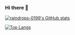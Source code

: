### Hi there 👋

<!--
**raindrops-0199/raindrops-0199** is a ✨ _special_ ✨ repository because its `README.md` (this file) appears on your GitHub profile.

Here are some ideas to get you started:

- 🔭 I’m currently working on ...
- 🌱 I’m currently learning ...
- 👯 I’m looking to collaborate on ...
- 🤔 I’m looking for help with ...
- 💬 Ask me about ...
- 📫 How to reach me: ...
- 😄 Pronouns: ...
- ⚡ Fun fact: ...
-->
<!-- ![](https://github-readme-stats.vercel.app/api?username=raindrops-0199&theme=tokyonight)\
[![Top Langs](https://github-readme-stats.vercel.app/api/top-langs/?username=raindrops-0199&layout=compact)](https://github.com/raindrops-0199/github-readme-stats)
 -->
 
 [![raindrops-0199's GitHub stats](https://github-readme-stats.vercel.app/api?username=raindrops-0199)](https://github.com/anuraghazra/github-readme-stats)
 
 [![Top Langs](https://github-readme-stats.vercel.app/api/top-langs/?username=raindrops-0199)](https://github.com/anuraghazra/github-readme-stats)
